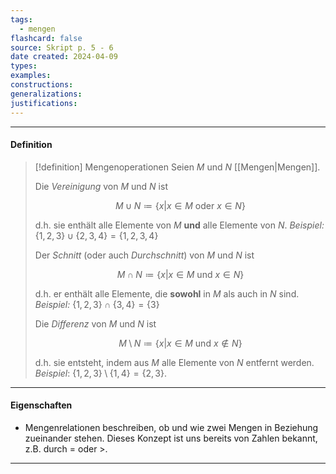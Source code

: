 ```yaml
---
tags:
  - mengen
flashcard: false
source: Skript p. 5 - 6
date created: 2024-04-09
types: 
examples: 
constructions: 
generalizations: 
justifications:
---
```

***
#### Definition

> [!definition] Mengenoperationen
> Seien $M$ und $N$ [[Mengen|Mengen]].
> 
> Die *Vereinigung* von $M$ und $N$ ist
> 
> $$
> M \cup N \coloneqq \{x \vert x \in M \text{ oder } x \in N \}
> $$
> 
> d.h. sie enthält alle Elemente von $M$ **und** alle Elemente von $N$.
> *Beispiel:* $\{ 1,2,3 \} \cup \{ 2,3,4 \} = \{ 1,2,3,4 \}$
> 
> Der *Schnitt* (oder auch *Durchschnitt*) von $M$ und $N$ ist
> 
> $$
> M \cap N \coloneqq \{ x \vert x \in M \text{ und } x \in N \}
> $$
> 
> d.h. er enthält alle Elemente, die **sowohl** in $M$ als auch in $N$ sind.
> *Beispiel:* $\{ 1,2,3 \} \cap \{ 3,4 \} = \{ 3 \}$
> 
> Die *Differenz* von $M$ und $N$ ist
> 
> $$
> M \setminus N \coloneqq \{ x \vert x \in M \text{ und } x \notin N \}
> $$
> 
> d.h. sie entsteht, indem aus $M$ alle Elemente von $N$ entfernt werden.
> *Beispiel*: $\{1,2,3\} \setminus \{1,4\}=\{2,3\}$.

***
#### Eigenschaften

- Mengenrelationen beschreiben, ob und wie zwei Mengen in Beziehung zueinander stehen. Dieses Konzept ist uns bereits von Zahlen bekannt, z.B. durch $=$ oder $>$.

***

